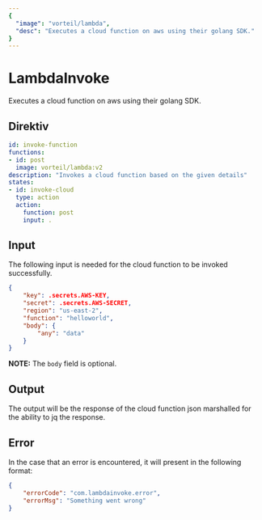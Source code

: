 ```yaml
---
{
  "image": "vorteil/lambda",
  "desc": "Executes a cloud function on aws using their golang SDK."
}
---
```

# LambdaInvoke

Executes a cloud function on aws using their golang SDK.

## Direktiv

```yaml
id: invoke-function
functions:
- id: post
  image: vorteil/lambda:v2
description: "Invokes a cloud function based on the given details"
states:
- id: invoke-cloud
  type: action
  action:
    function: post
    input: .
```

## Input

The following input is needed for the cloud function to be invoked successfully.

```json
{
    "key": .secrets.AWS-KEY,
    "secret": .secrets.AWS-SECRET,
    "region": "us-east-2",
    "function": "helloworld",
    "body": {
        "any": "data"
    }
}
```

**NOTE:** The `body`  field is optional.


## Output

The output will be the response of the cloud function json marshalled for the ability to jq the response.

## Error

In the case that an error is encountered, it will present in the following format:

```json
{
    "errorCode": "com.lambdainvoke.error",
    "errorMsg": "Something went wrong"
}
```